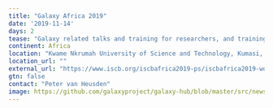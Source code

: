 ```yaml
---
title: "Galaxy Africa 2019"
date: '2019-11-14'
days: 2
tease: "Galaxy related talks and training for researchers, and training for systems administrators who need to maintain a local installation."
continent: Africa
location: "Kwame Nkrumah University of Science and Technology, Kumasi, Ghana"
location_url: ""
external_url: "https://www.iscb.org/iscbafrica2019-ps/iscbafrica2019-worktut#galaxy"
gtn: false
contact: "Peter van Heusden"
image: https://github.com/galaxyproject/galaxy-hub/blob/master/src/news/2019-09-galaxy-update/galaxy_africa_logo.png
---
```


